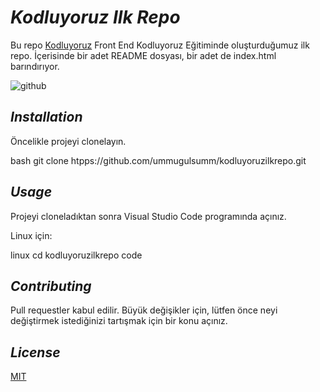 
# *Kodluyoruz Ilk Repo*
Bu repo [Kodluyoruz](http://kodluyoruz.org) Front End 
Kodluyoruz Eğitiminde oluşturduğumuz ilk repo. İçerisinde bir adet README dosyası, bir adet de index.html barındırıyor.

![github](figures/foto%C4%9Fraf.png)

## *Installation*

Öncelikle projeyi clonelayın. 

bash
 git clone htpps://github.com/ummugulsumm/kodluyoruzilkrepo.git

## *Usage*

Projeyi cloneladıktan sonra Visual Studio Code programında açınız. 

Linux için:

linux
cd kodluyoruzilkrepo 
code 


## *Contributing*

Pull requestler kabul edilir. Büyük değişikler için, lütfen önce neyi değiştirmek istediğinizi tartışmak için bir konu açınız.

## *License*

[MIT](https://choosealicense.com/licenses/mit/)
